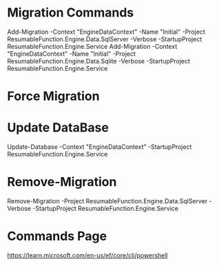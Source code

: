 ﻿# Migration Commands
Add-Migration -Context "EngineDataContext" -Name "Initial" -Project ResumableFunction.Engine.Data.SqlServer -Verbose -StartupProject ResumableFunction.Engine.Service
Add-Migration -Context "EngineDataContext" -Name "Initial" -Project ResumableFunction.Engine.Data.Sqlite -Verbose -StartupProject ResumableFunction.Engine.Service


# Force Migration

# Update DataBase
Update-Database -Context "EngineDataContext" -StartupProject ResumableFunction.Engine.Service

# Remove-Migration 
Remove-Migration -Project ResumableFunction.Engine.Data.SqlServer -Verbose -StartupProject ResumableFunction.Engine.Service

# Commands Page
https://learn.microsoft.com/en-us/ef/core/cli/powershell